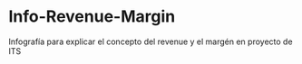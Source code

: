 # Info-Revenue-Margin
Infografía para explicar el concepto del revenue y el margén en proyecto de ITS
